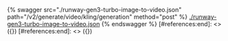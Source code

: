 [#references:start]: <> ({ "template": "openapi" })
[#references:start]: <> ({ "template": "openapi" })
{% swagger src="./runway-gen3-turbo-image-to-video.json" path="/v2/generate/video/kling/generation" method="post" %}
[./runway-gen3-turbo-image-to-video.json](./runway-gen3-turbo-image-to-video.json)
{% endswagger %}
[#references:end]: <> ({})
[#references:end]: <> ({})